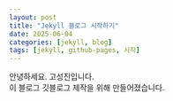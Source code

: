 ```yaml
---
layout: post
title: "Jekyll 블로그 시작하기"
date: 2025-06-04
categories: [jekyll, blog]
tags: [jekyll, github-pages, 시작]
---
```


안녕하세요. 고성진입니다.  
이 블로그 깃블로그 제작을 위해 만들어졌습니다.  
